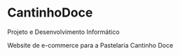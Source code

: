 # CantinhoDoce

Projeto e Desenvolvimento Informático

Website de e-commerce para a Pastelaria Cantinho Doce
